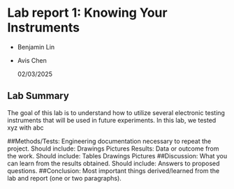 # Lab report 1: Knowing Your Instruments

* Benjamin Lin
* Avis Chen

  02/03/2025

## Lab Summary
The goal of this lab is to understand how to utilize several electronic testing instruments that will be used in future experiments. In this lab, we tested xyz with abc

##Methods/Tests: Engineering documentation necessary to repeat the project. Should include:
Drawings
Pictures
Results: Data or outcome from the work. Should include:
Tables
Drawings
Pictures
##Discussion: What you can learn from the results obtained. Should include:
Answers to proposed questions.
##Conclusion: Most important things derived/learned from the lab and report (one or two paragraphs).
